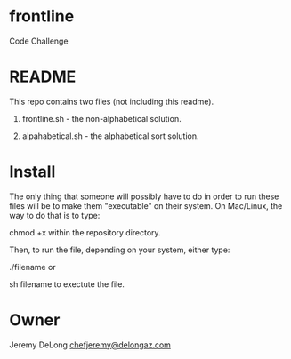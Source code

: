 # frontline
Code Challenge

# README #

This repo contains two files (not including this readme).  

1. frontline.sh - the non-alphabetical solution.

2. alpahabetical.sh - the alphabetical sort solution.

# Install #

The only thing that someone will possibly have to do in order to run these files will be to make them "executable" on their system.  On Mac/Linux, the way to do that is to type:

chmod +x <filename> within the repository directory.

Then, to run the file, depending on your system, either type:

./filename or 

sh filename to exectute the file.

# Owner #

Jeremy DeLong <chefjeremy@delongaz.com>
